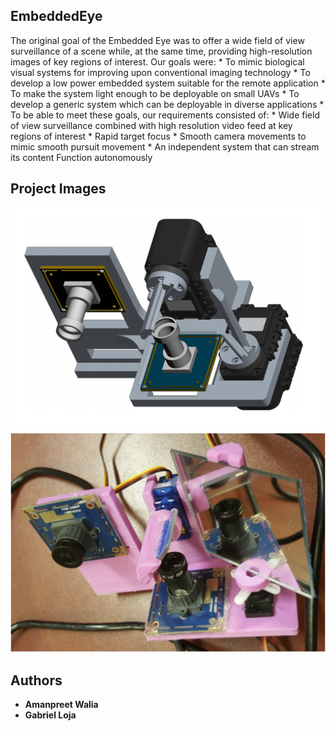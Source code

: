 ## EmbeddedEye
The original goal of the Embedded Eye was to offer a wide field of view surveillance of a scene while, at the same time, providing high-resolution images of key regions of interest.
Our goals were:
    * To mimic biological visual systems for improving upon conventional imaging technology
    * To develop a low power embedded system suitable for the remote application
    * To make the system light enough to be deployable on small UAVs
    * To develop a generic system which can be deployable in diverse applications
    * To be able to meet these goals, our requirements consisted of:
    * Wide field of view surveillance combined with high resolution video feed at key regions of interest
    * Rapid target focus
    * Smooth camera movements to mimic smooth pursuit movement
    * An independent system that can stream its content Function autonomously
## Project Images
![alt text](Image1.png "Project CAD design")
![alt text](Image2.png "Hardware Model")

## Authors
* **Amanpreet Walia** 
* **Gabriel Loja**
